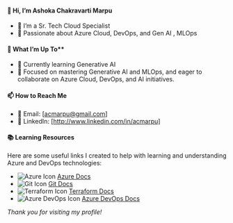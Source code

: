 #### 👋 Hi, I’m Ashoka Chakravarti Marpu

* 🌟 I’m a Sr. Tech Cloud Specialist
* 🚀 Passionate about Azure Cloud, DevOps, and Gen AI , MLOps

#### 👀 What I’m Up To**
* 🧠 Currently learning Generative AI
* 💼 Focused on mastering Generative AI and MLOps, and eager to collaborate on Azure Cloud, DevOps, and AI initiatives.
  
#### 📫 How to Reach Me
* 📧 Email: [acmarpu@gmail.com]
* 💼 LinkedIn: [http://www.linkedin.com/in/acmarpu]

#### 📚 Learning Resources

Here are some useful links I created to help with learning and understanding Azure and DevOps technologies:


- <img src="https://img.icons8.com/color/20/azure-1.png" alt="Azure Icon" /> [Azure Docs](https://github.com/acmarpu/01-Azure-Document)  
- <img src="https://img.icons8.com/color/20/git.png" alt="Git Icon" /> [Git Docs](https://github.com/acmarpu/02-Git)  
- <img src="https://img.icons8.com/color/20/terraform.png" alt="Terraform Icon" /> [Terraform Docs](https://github.com/acmarpu/03-terraform-on-azure)  
- <img src="https://img.icons8.com/fluency/20/azure-devops.png" alt="Azure DevOps Icon" /> [Azure DevOps Docs](https://github.com/acmarpu/04-azure-devops-pipelines-docs)  







*Thank you for visiting my profile!*
